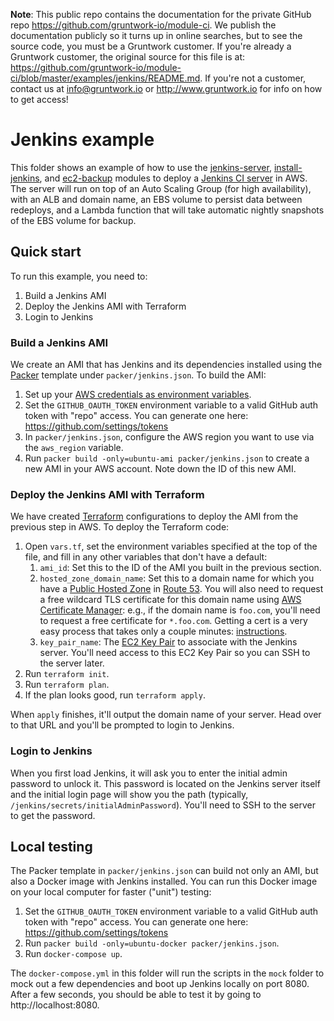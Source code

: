 **Note**: This public repo contains the documentation for the private GitHub repo <https://github.com/gruntwork-io/module-ci>.
We publish the documentation publicly so it turns up in online searches, but to see the source code, you must be a Gruntwork customer.
If you're already a Gruntwork customer, the original source for this file is at: <https://github.com/gruntwork-io/module-ci/blob/master/examples/jenkins/README.md>.
If you're not a customer, contact us at <info@gruntwork.io> or <http://www.gruntwork.io> for info on how to get access!

# Jenkins example

This folder shows an example of how to use the [jenkins-server](/modules/jenkins-server), 
[install-jenkins](/modules/install-jenkins), and [ec2-backup](/modules/ec2-backup) modules to deploy a [Jenkins CI 
server](https://jenkins.io) in AWS. The server will run on top of an Auto Scaling Group (for high availability), with
an ALB and domain name, an EBS volume to persist data between redeploys, and a Lambda function that will take automatic 
nightly snapshots of the EBS volume for backup.




## Quick start

To run this example, you need to:

1. Build a Jenkins AMI
1. Deploy the Jenkins AMI with Terraform
1. Login to Jenkins


### Build a Jenkins AMI

We create an AMI that has Jenkins and its dependencies installed using the [Packer](https://www.packer.io/) template
under `packer/jenkins.json`. To build the AMI:

1. Set up your [AWS credentials as environment variables](https://www.packer.io/docs/builders/amazon.html).
1. Set the `GITHUB_OAUTH_TOKEN` environment variable to a valid GitHub auth token with "repo" access. You can generate
   one here: https://github.com/settings/tokens
1. In `packer/jenkins.json`, configure the AWS region you want to use via the `aws_region` variable.   
1. Run `packer build -only=ubuntu-ami packer/jenkins.json` to create a new AMI in your AWS account. Note down the ID of 
   this new AMI.
   

### Deploy the Jenkins AMI with Terraform

We have created [Terraform](https://www.terraform.io/) configurations to deploy the AMI from the previous step in AWS. 
To deploy the Terraform code:

1. Open `vars.tf`, set the environment variables specified at the top of the file, and fill in any other variables that
   don't have a default: 
    1. `ami_id`: Set this to the ID of the AMI you built in the previous section. 
    1. `hosted_zone_domain_name`: Set this to a domain name for which you have a [Public Hosted 
        Zone](https://docs.aws.amazon.com/Route53/latest/DeveloperGuide/AboutHZWorkingWith.html) in [Route 
        53](https://aws.amazon.com/route53/). You will also need to request a free wildcard TLS certificate for this
        domain name using [AWS Certificate Manager](https://aws.amazon.com/certificate-manager/): e.g., if the domain
        name is `foo.com`, you'll need to request a free certificate for `*.foo.com`. Getting a cert is a very easy
        process that takes only a couple minutes: [instructions](https://docs.aws.amazon.com/acm/latest/userguide/gs-acm-request.html).
    1. `key_pair_name`: The [EC2 Key Pair](https://docs.aws.amazon.com/AWSEC2/latest/UserGuide/ec2-key-pairs.html) to
       associate with the Jenkins server. You'll need access to this EC2 Key Pair so you can SSH to the server later.         
1. Run `terraform init`.
1. Run `terraform plan`.
1. If the plan looks good, run `terraform apply`.

When `apply` finishes, it'll output the domain name of your server. Head over to that URL and you'll be prompted to 
login to Jenkins.


### Login to Jenkins

When you first load Jenkins, it will ask you to enter the initial admin password to unlock it. This password is located
on the Jenkins server itself and the initial login page will show you the path (typically, 
`/jenkins/secrets/initialAdminPassword`). You'll need to SSH to the server to get the password.




## Local testing

The Packer template in `packer/jenkins.json` can build not only an AMI, but also a Docker image with Jenkins installed.
You can run this Docker image on your local computer for faster ("unit") testing:

1. Set the `GITHUB_OAUTH_TOKEN` environment variable to a valid GitHub auth token with "repo" access. You can generate
   one here: https://github.com/settings/tokens
1. Run `packer build -only=ubuntu-docker packer/jenkins.json`. 
1. Run `docker-compose up`.

The `docker-compose.yml` in this folder will run the scripts in the `mock` folder to mock out a few dependencies and 
boot up Jenkins locally on port 8080. After a few seconds, you should be able to test it by going to 
http://localhost:8080.